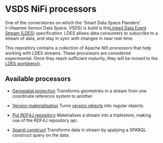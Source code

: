 # VSDS NiFi processors

One of the cornerstones on which the 'Smart Data Space Flanders' (~Vlaamse Sensor Data Space, VSDS) is build is the[Linked Data Event Stream (LDES)](https://w3id.org/ldes/specification) specification.
LDES allows data consumers to subscribe to a stream of data, and stay in sync with changes in near real-time.


This repository contains a collection of Apache Nifi processors that help working with LDES streams.
These processors are considered experimental. Once they reach sufficient maturity, they will be moved to the [LDES workbench](https://github.com/Informatievlaanderen/VSDS-LDESWorkbench-NiFi).

## Available processors

* [Geospatial projection](nifi-geospatial-projection-processor)
  Transforms geometries in a stream from one coordinate reference system to another.

* [Version materialisation](nifi-ldes-version-materialisation-processor)
  Turns [version objects](https://w3id.org/ldes/specification#version-materializations) into regular objects.

* [Put RDF4J repository](nifi-rdf4j-repository-put-processor)
  Materialises a stream into a triplestore, making use of the RDF4J repository api.

* [Sparql construct](nifi-sparql-construct-processor)
  Transforms data in stream by applying a SPARQL construct query on the data.
